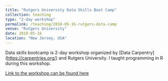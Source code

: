 ```yaml
---
title: "Rutgers University Data Skills Boot Camp"
collection: teaching
type: "2-day workshop"
permalink: /teaching/2018-05-16-rutgers-data-camp
venue: "Rutgers University"
date: 2018-05-16
location: "New Jersey, USA"
---
```


Data skills bootcamp is 2-day workshop organized by  [Data Carpentry] (https://carpentries.org/) 
and Rutgers University. I taught programming in R during this workshop.

 [Link to the workshop can be found here](https://kevin-vilbig.github.io/2018-05-16-rutgers/)



